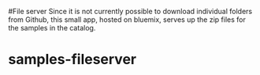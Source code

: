 #File server
Since it is not currently possible to download individual folders from Github, this small app, hosted on bluemix,
serves up the zip files for the samples in the catalog.
# samples-fileserver
